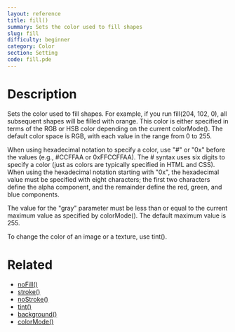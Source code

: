 ```yaml
---
layout: reference
title: fill()
summary: Sets the color used to fill shapes
slug: fill
difficulty: beginner
category: Color
section: Setting
code: fill.pde
---
```


# Description

Sets the color used to fill shapes. For example, if you run fill(204, 102, 0), all subsequent shapes will be filled with orange. This color is either specified in terms of the RGB or HSB color depending on the current colorMode(). The default color space is RGB, with each value in the range from 0 to 255.

When using hexadecimal notation to specify a color, use "#" or "0x" before the values (e.g., #CCFFAA or 0xFFCCFFAA). The # syntax uses six digits to specify a color (just as colors are typically specified in HTML and CSS). When using the hexadecimal notation starting with "0x", the hexadecimal value must be specified with eight characters; the first two characters define the alpha component, and the remainder define the red, green, and blue components. 

The value for the "gray" parameter must be less than or equal to the current maximum value as specified by colorMode(). The default maximum value is 255.

To change the color of an image or a texture, use tint().
# Related

- [noFill()](nofill.html)
- [stroke()](stroke.html)
- [noStroke()](nostroke.html)
- [tint()](tint.html)
- [background()](background.html)
- [colorMode()](colormode.html)

